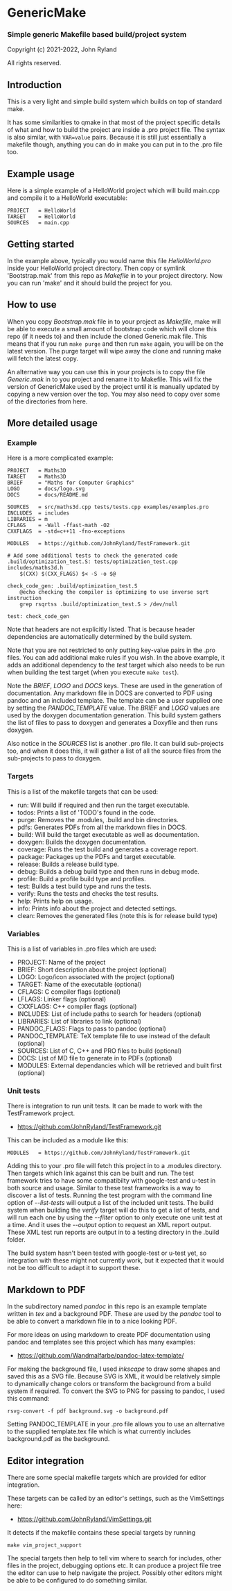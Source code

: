 
# GenericMake
### Simple generic Makefile based build/project system

Copyright (c) 2021-2022, John Ryland

All rights reserved.


## Introduction

This is a very light and simple build system which builds on top of standard make.

It has some similarities to qmake in that most of the project specific details of
what and how to build the project are inside a .pro project file. The syntax is also
similar, with `VAR=value` pairs. Because it is still just essentially a makefile though,
anything you can do in make you can put in to the .pro file too.


## Example usage

Here is a simple example of a HelloWorld project which will build main.cpp and compile
it to a HelloWorld executable:

```
PROJECT   = HelloWorld
TARGET    = HelloWorld 
SOURCES   = main.cpp
```


## Getting started

In the example above, typically you would name this file *HelloWorld.pro* inside your
HelloWorld project directory. Then copy or symlink 'Bootstrap.mak' from this repo
as *Makefile* in to your project directory. Now you can run 'make' and it should build
the project for you.


## How to use

When you copy *Bootstrap.mak* file in to your project as *Makefile*, make will be able
to execute a small amount of bootstrap code which will clone this repo (if it needs to)
and then include the cloned Generic.mak file. This means that if you run `make purge`
and then run `make` again, you will be on the latest version. The purge target will
wipe away the clone and running make will fetch the latest copy.

An alternative way you can use this in your projects is to copy the file *Generic.mak* in
to you project and rename it to Makefile. This will fix the version of GenericMake used by
the project until it is manually updated by copying a new version over the top. You may also
need to copy over some of the directories from here.


## More detailed usage

### Example

Here is a more complicated example:

```
PROJECT   = Maths3D
TARGET    = Maths3D
BRIEF     = "Maths for Computer Graphics"
LOGO      = docs/logo.svg
DOCS      = docs/README.md

SOURCES   = src/maths3d.cpp tests/tests.cpp examples/examples.pro
INCLUDES  = includes
LIBRARIES = m
CFLAGS    = -Wall -ffast-math -O2
CXXFLAGS  = -std=c++11 -fno-exceptions

MODULES   = https://github.com/JohnRyland/TestFramework.git

# Add some additional tests to check the generated code
.build/optimization_test.S: tests/optimization_test.cpp includes/maths3d.h
	$(CXX) $(CXX_FLAGS) $< -S -o $@

check_code_gen: .build/optimization_test.S
	@echo checking the compiler is optimizing to use inverse sqrt instruction
	grep rsqrtss .build/optimization_test.S > /dev/null

test: check_code_gen
```

Note that headers are not explicitly listed. That is because header dependencies
are automatically determined by the build system.

Note that you are not restricted to only putting key-value pairs in the .pro files.
You can add additional make rules if you wish. In the above example, it adds
an additional dependency to the *test* target which also needs to be run when building
the test target (when you execute `make test`).

Note the *BRIEF*, *LOGO* and *DOCS* keys. These are used in the generation of documentation.
Any markdown file in DOCS are converted to PDF using pandoc and an included template.
The template can be a user supplied one by setting the *PANDOC_TEMPLATE* value. The *BRIEF*
and *LOGO* values are used by the doxygen documentation generation. This build system
gathers the list of files to pass to doxygen and generates a Doxyfile and then runs
doxygen.

Also notice in the *SOURCES* list is another .pro file. It can build sub-projects too,
and when it does this, it will gather a list of all the source files from the sub-projects
to pass to doxygen.


### Targets

This is a list of the makefile targets that can be used:

 - run: Will build if required and then run the target executable.
 - todos: Prints a list of 'TODO's found in the code.
 - purge: Removes the .modules, .build and bin directories.
 - pdfs: Generates PDFs from all the markdown files in DOCS.
 - build: Will build the target executable as well as documentation.
 - doxygen: Builds the doxygen documentation.
 - coverage: Runs the test build and generates a coverage report.
 - package: Packages up the PDFs and target executable.
 - release: Builds a release build type.
 - debug: Builds a debug build type and then runs in debug mode.
 - profile: Build a profile build type and profiles.
 - test: Builds a test build type and runs the tests.
 - verify: Runs the tests and checks the test results.
 - help: Prints help on usage.
 - info: Prints info about the project and detected settings.
 - clean: Removes the generated files (note this is for release build type)


### Variables

This is a list of variables in .pro files which are used:

 - PROJECT: Name of the project
 - BRIEF: Short description about the project (optional)
 - LOGO: Logo/icon associated with the project (optional)
 - TARGET: Name of the executable (optional)
 - CFLAGS: C compiler flags (optional)
 - LFLAGS: Linker flags (optional)
 - CXXFLAGS: C++ compiler flags (optional)
 - INCLUDES: List of include paths to search for headers (optional)
 - LIBRARIES: List of libraries to link (optional)
 - PANDOC_FLAGS: Flags to pass to pandoc (optional)
 - PANDOC_TEMPLATE: TeX template file to use instead of the default (optional)
 - SOURCES: List of C, C++ and PRO files to build (optional)
 - DOCS: List of MD file to generate in to PDFs (optional)
 - MODULES: External dependancies which will be retrieved and built first (optional)


### Unit tests

There is integration to run unit tests. It can be made to work with the TestFramework
project.

 - https://github.com/JohnRyland/TestFramework.git

This can be included as a module like this:

```
MODULES   = https://github.com/JohnRyland/TestFramework.git
```

Adding this to your .pro file will fetch this project in to a .modules directory.
Then targets which link against this can be built and run. The test framework tries to
have some compatibilty with google-test and u-test in both source and usage. Similar
to these test frameworks is a way to discover a list of tests. Running the test
program with the command line option of *--list-tests* will output a list of the
included unit tests. The build system when building the *verify* target will do this
to get a list of tests, and will run each one by using the *--filter* option to
only execute one unit test at a time. And it uses the *--output* option to request
an XML report output. These XML test run reports are output in to a testing directory
in the .build folder.

The build system hasn't been tested with google-test or u-test yet, so integration with
these might not currently work, but it expected that it would not be too difficult to
adapt it to support these.


## Markdown to PDF

In the subdirectory named *pandoc* in this repo is an example template written in *tex*
and a background PDF. These are used by the *pandoc* tool to be able to convert a
markdown file in to a nice looking PDF.

For more ideas on using markdown to create PDF documentation using pandoc and templates
see this project which has many examples:

 - https://github.com/Wandmalfarbe/pandoc-latex-template/

For making the background file, I used *inkscape* to draw some shapes and saved this
as a SVG file. Because SVG is XML, it would be relatively simple to dynamically change
colors or transform the background from a build system if required. To convert the
SVG to PNG for passing to pandoc, I used this command:

```
rsvg-convert -f pdf background.svg -o background.pdf
```

Setting PANDOC_TEMPLATE in your .pro file allows you to use an alternative to the supplied
template.tex file which is what currently includes background.pdf as the background.


##  Editor integration

There are some special makefile targets which are provided for editor integration.

These targets can be called by an editor's settings, such as the VimSettings here:

 - https://github.com/JohnRyland/VimSettings.git

It detects if the makefile contains these special targets by running

```
make vim_project_support
```

The special targets then help to tell vim where to search for includes, other files in the
project, debugging options etc. It can produce a project file tree the editor can use to
help navigate the project. Possibly other editors might be able to be configured to do
something similar.

